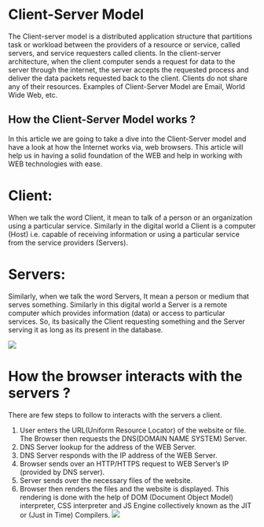 # Client-Server Model
The Client-server model is a distributed application structure that partitions task or workload between the providers of a resource or service, called servers, and service requesters called clients. In the client-server architecture, when the client computer sends a request for data to the server through the internet, the server accepts the requested process and deliver the data packets requested back to the client. Clients do not share any of their resources. Examples of Client-Server Model are Email, World Wide Web, etc.

## How the Client-Server Model works ?
In this article we are going to take a dive into the Client-Server model and have a look at how the Internet works via, web browsers. This article will help us in having a solid foundation of the WEB and help in working with WEB technologies with ease.

# Client:
 When we talk the word Client, it mean to talk of a person or an organization using a particular service. Similarly in the digital world a Client is a computer (Host) i.e. capable of receiving information or using a particular service from the service providers (Servers).
 # Servers: 
 Similarly, when we talk the word Servers, It mean a person or medium that serves something. Similarly in this digital world a Server is a remote computer which provides information (data) or access to particular services.
So, its basically the Client requesting something and the Server serving it as long as its present in the database.

![](https://media.geeksforgeeks.org/wp-content/uploads/20191016114416/801.png)
# How the browser interacts with the servers ?
There are few steps to follow to interacts with the servers a client.
1. User enters the URL(Uniform Resource Locator) of the website or file. The Browser then requests the DNS(DOMAIN NAME SYSTEM) Server.
2. DNS Server lookup for the address of the WEB Server.
3. DNS Server responds with the IP address of the WEB Server.
4. Browser sends over an HTTP/HTTPS request to WEB Server’s IP (provided by DNS server).
5. Server sends over the necessary files of the website.
6. Browser then renders the files and the website is displayed. This rendering is done with the help of DOM (Document Object Model) interpreter, CSS interpreter and JS Engine collectively known as the JIT or (Just in Time) Compilers.
![](https://media.geeksforgeeks.org/wp-content/uploads/20191016120927/8110.png)


